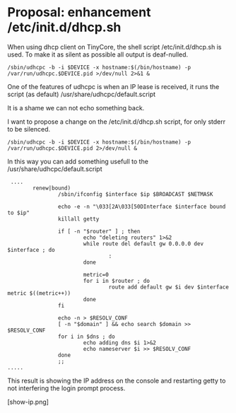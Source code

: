 # Proposal: enhancement /etc/init.d/dhcp.sh

When using dhcp client on TinyCore, the shell script /etc/init.d/dhcp.sh is used.
To make it as silent as possible all output is deaf-nulled.

```
/sbin/udhcpc -b -i $DEVICE -x hostname:$(/bin/hostname) -p /var/run/udhcpc.$DEVICE.pid >/dev/null 2>&1 &
```

One of the features of udhcpc is when an IP lease is received, it runs the script (as default)
/usr/share/udhcpc/default.script

It is a shame we can not echo something back.

I want to propose a change on the /etc/init.d/dhcp.sh script, for only stderr to be silenced.

```
/sbin/udhcpc -b -i $DEVICE -x hostname:$(/bin/hostname) -p /var/run/udhcpc.$DEVICE.pid 2>/dev/null &
```

In this way you can add something usefull to the /usr/share/udhcpc/default.script
```
 ....
        renew|bound)
                /sbin/ifconfig $interface $ip $BROADCAST $NETMASK

                echo -e -n "\033[2A\033[50DInterface $interface bound to $ip"
                killall getty

                if [ -n "$router" ] ; then
                        echo "deleting routers" 1>&2
                        while route del default gw 0.0.0.0 dev $interface ; do
                                :
                        done

                        metric=0
                        for i in $router ; do
                                route add default gw $i dev $interface metric $((metric++))
                        done
                fi

                echo -n > $RESOLV_CONF
                [ -n "$domain" ] && echo search $domain >> $RESOLV_CONF
                for i in $dns ; do
                        echo adding dns $i 1>&2
                        echo nameserver $i >> $RESOLV_CONF
                done
                ;;
.....
```

This result is showing the IP address on the console and restarting getty to not interfering the login prompt process.

[show-ip.png]

